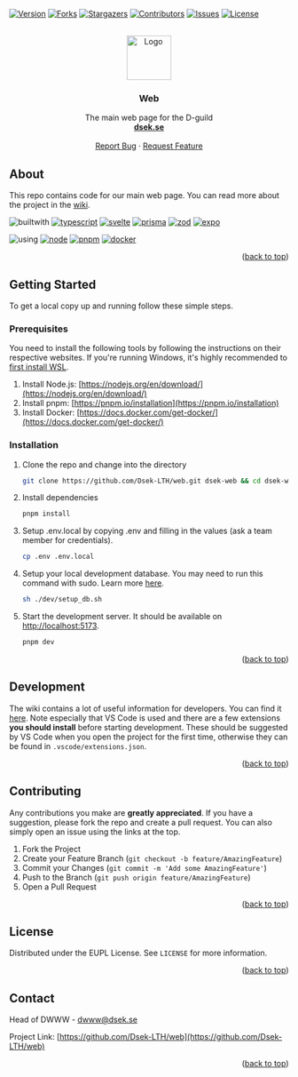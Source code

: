 <a name="readme-top"></a>

<!-- PROJECT SHIELDS -->

[![Version][version-shield]][version-shield]
[![Forks][forks-shield]][forks-url]
[![Stargazers][stars-shield]][stars-url]
[![Contributors][contributors-shield]][contributors-url]
[![Issues][issues-shield]][issues-url]
[![License][license-shield]][license-url]

<!-- PROJECT LOGO -->
<br />
<div align="center">
  <a href="https://github.com/Dsek-LTH/web">
    <img src="https://www.dsek.se/favicon/D-favicon-196.png" alt="Logo" width="80" height="80">
  </a>

<h3 align="center">Web</h3>

  <p align="center">
    The main web page for the D-guild
    <br />
    <a href="https://www.dsek.se/"><strong>dsek.se</strong></a>
    <br />
    <br />
    <a href="https://github.com/Dsek-LTH/web/issues/new/choose">Report Bug</a>
    ·
    <a href="https://github.com/Dsek-LTH/web/issues/new/choose">Request Feature</a>
  </p>
</div>

<!-- ABOUT -->

## About

This repo contains code for our main web page. You can read more about the project in the [wiki](https://github.com/Dsek-LTH/web/wiki).

![builtwith][builtwith]
[![typescript][typescript]][typescript-url]
[![svelte][svelte]][svelte-url]
[![prisma][prisma]][prisma-url]
[![zod][zod]][zod-url]
[![expo][expo]][expo-url]

![using][using]
[![node][node]][node-url]
[![pnpm][pnpm]][pnpm-url]
[![docker][docker]][docker-url]

<p align="right">(<a href="#readme-top">back to top</a>)</p>

<!-- GETTING STARTED -->

## Getting Started

To get a local copy up and running follow these simple steps.

### Prerequisites

You need to install the following tools by following the instructions on their respective websites. If you're running Windows, it's highly recommended to [first install WSL](https://learn.microsoft.com/en-us/windows/wsl/install).

1. Install Node.js: [https://nodejs.org/en/download/](https://nodejs.org/en/download/)
2. Install pnpm: [https://pnpm.io/installation](https://pnpm.io/installation)
3. Install Docker: [https://docs.docker.com/get-docker/](https://docs.docker.com/get-docker/)

### Installation

1. Clone the repo and change into the directory
   ```sh
   git clone https://github.com/Dsek-LTH/web.git dsek-web && cd dsek-web
   ```
2. Install dependencies
   ```sh
   pnpm install
   ```
3. Setup .env.local by copying .env and filling in the values (ask a team member for credentials).
   ```sh
   cp .env .env.local
   ```
4. Setup your local development database. You may need to run this command with sudo. Learn more [here](https://github.com/Dsek-LTH/web/tree/main/dev).
   ```sh
   sh ./dev/setup_db.sh
   ```
5. Start the development server. It should be available on [http://localhost:5173](http://localhost:5173).
   ```sh
   pnpm dev
   ```

<p align="right">(<a href="#readme-top">back to top</a>)</p>

<!-- USAGE EXAMPLES -->

## Development

The wiki contains a lot of useful information for developers. You can find it [here](https://github.com/Dsek-LTH/web/wiki). Note especially that VS Code is used and there are a few extensions **you should install** before starting development. These should be suggested by VS Code when you open the project for the first time, otherwise they can be found in `.vscode/extensions.json`.

<p align="right">(<a href="#readme-top">back to top</a>)</p>

<!-- CONTRIBUTING -->

## Contributing

Any contributions you make are **greatly appreciated**. If you have a suggestion, please fork the repo and create a pull request. You can also simply open an issue using the links at the top.

1. Fork the Project
2. Create your Feature Branch (`git checkout -b feature/AmazingFeature`)
3. Commit your Changes (`git commit -m 'Add some AmazingFeature'`)
4. Push to the Branch (`git push origin feature/AmazingFeature`)
5. Open a Pull Request

<p align="right">(<a href="#readme-top">back to top</a>)</p>

<!-- LICENSE -->

## License

Distributed under the EUPL License. See `LICENSE` for more information.

<p align="right">(<a href="#readme-top">back to top</a>)</p>

<!-- CONTACT -->

## Contact

Head of DWWW - dwww@dsek.se

Project Link: [https://github.com/Dsek-LTH/web](https://github.com/Dsek-LTH/web)

<p align="right">(<a href="#readme-top">back to top</a>)</p>

<!-- MARKDOWN LINKS & IMAGES -->
<!-- https://www.markdownguide.org/basic-syntax/#reference-style-links -->
<!-- https://shields.io/ -->

[contributors-shield]: https://img.shields.io/github/contributors/Dsek-LTH/web.svg?style=for-the-badge
[contributors-url]: https://github.com/Dsek-LTH/web/graphs/contributors
[forks-shield]: https://img.shields.io/github/forks/Dsek-LTH/web.svg?style=for-the-badge
[forks-url]: https://github.com/Dsek-LTH/web/network/members
[stars-shield]: https://img.shields.io/github/stars/Dsek-LTH/web.svg?style=for-the-badge
[stars-url]: https://github.com/Dsek-LTH/web/stargazers
[issues-shield]: https://img.shields.io/github/issues/Dsek-LTH/web.svg?style=for-the-badge
[issues-url]: https://github.com/Dsek-LTH/web/issues
[license-shield]: https://img.shields.io/github/license/Dsek-LTH/web.svg?style=for-the-badge
[license-url]: https://github.com/Dsek-LTH/web/blob/master/LICENSE
[version-shield]: https://img.shields.io/github/v/release/Dsek-LTH/web?style=for-the-badge
[product-screenshot]: images/screenshot.png

<!-- Badge icons: https://simpleicons.org/ -->

[builtwith]: https://img.shields.io/badge/built%20with-f280a1?style=for-the-badge
[using]: https://img.shields.io/badge/using-f280a1?style=for-the-badge
[typescript]: https://img.shields.io/badge/typescript-3178C6?style=for-the-badge&logo=typescript&logoColor=white
[typescript-url]: https://www.typescriptlang.org/
[svelte]: https://img.shields.io/badge/svelte-FF3E00?style=for-the-badge&logo=svelte&logoColor=white
[svelte-url]: https://svelte.dev/
[expo]: https://img.shields.io/badge/expo-000020?style=for-the-badge&logo=expo&logoColor=white
[expo-url]: https://expo.dev/
[prisma]: https://img.shields.io/badge/prisma-2D3748?style=for-the-badge&logo=prisma&logoColor=white
[prisma-url]: https://www.prisma.io/
[pnpm]: https://img.shields.io/badge/pnpm-F69220?style=for-the-badge&logo=pnpm&logoColor=white
[pnpm-url]: https://pnpm.io/
[zod]: https://img.shields.io/badge/zod-3E67B1?style=for-the-badge&logo=zod&logoColor=white
[zod-url]: https://zod.dev/
[docker]: https://img.shields.io/badge/docker-2496ED?style=for-the-badge&logo=docker&logoColor=white
[docker-url]: https://www.docker.com/
[node]: https://img.shields.io/badge/node-339933?style=for-the-badge&logo=node.js&logoColor=white
[node-url]: https://nodejs.org/
